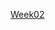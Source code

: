 [Week02](https://htmlpreview.github.io/?https://github.com/sana-dev/Foocoding-github.io/blob/main/Week%2002/Homework2/index.html)


